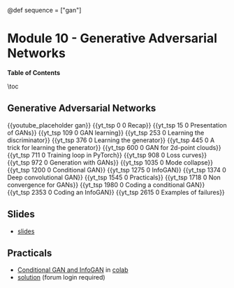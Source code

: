 @def sequence = ["gan"]

# Module 10 - Generative Adversarial Networks


**Table of Contents**

\toc


## Generative Adversarial Networks

{{youtube_placeholder gan}}
{{yt_tsp 0 0 Recap}}
{{yt_tsp 15 0 Presentation of GANs}}
{{yt_tsp 109 0 GAN learning}}
{{yt_tsp 253 0 Learning the discriminator}}
{{yt_tsp 376 0 Learning the generator}}
{{yt_tsp 445 0 A trick for learning the generator}}
{{yt_tsp 600 0 GAN for 2d-point clouds}}
{{yt_tsp 711 0 Training loop in PyTorch}}
{{yt_tsp 908 0 Loss curves}}
{{yt_tsp 972 0 Generation with GANs}}
{{yt_tsp 1035 0 Mode collapse}}
{{yt_tsp 1200 0 Conditional GAN}}
{{yt_tsp 1275 0 InfoGAN}}
{{yt_tsp 1374 0 Deep convolutional GAN}}
{{yt_tsp 1545 0 Practicals}}
{{yt_tsp 1718 0 Non convergence for GANs}}
{{yt_tsp 1980 0 Coding a conditional GAN}}
{{yt_tsp 2353 0 Coding an InfoGAN}}
{{yt_tsp 2615 0 Examples of failures}}

## Slides

- [slides](https://dataflowr.github.io/slides/module10.html)

## Practicals

- [Conditional GAN and InfoGAN](https://github.com/dataflowr/notebooks/blob/master/Module10/10_GAN_double_moon.ipynb) in [colab](https://colab.research.google.com/github/dataflowr/notebooks/blob/master/Module10/10_GAN_double_moon.ipynb)
- [solution](https://forum.dataflowr.com/t/links-to-solution-6-unsupervised-learning-auto-encoders-and-generative-adversarial-networks/79) (forum login required)